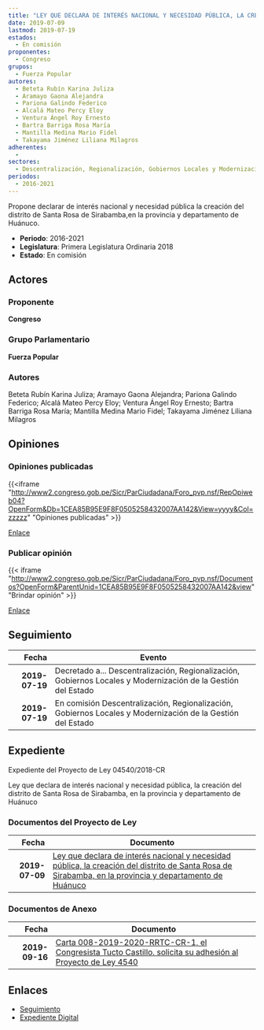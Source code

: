 ```yaml
---
title: "LEY QUE DECLARA DE INTERÉS NACIONAL Y NECESIDAD PÚBLICA, LA CREACIÓN DEL DISTRITO DE SANTA ROSA DE SIRABAMBA, EN LA PROVINCIA Y DEPARTAMENTO DE HUÁNUCO"
date: 2019-07-09
lastmod: 2019-07-19
estados: 
  - En comisión
proponentes: 
  - Congreso
grupos: 
  - Fuerza Popular
autores: 
  - Beteta Rubín Karina Juliza
  - Aramayo Gaona Alejandra
  - Pariona Galindo Federico
  - Alcalá Mateo Percy Eloy
  - Ventura Ángel Roy Ernesto
  - Bartra Barriga Rosa María
  - Mantilla Medina Mario Fidel
  - Takayama Jiménez Liliana Milagros
adherentes: 
  - 
sectores: 
  - Descentralización, Regionalización, Gobiernos Locales y Modernización de la Gestión del Estado
periodos: 
  - 2016-2021
---
```


Propone declarar de interés nacional y necesidad pública la creación del distrito de Santa Rosa de Sirabamba,en la provincia y departamento de Huánuco.

- **Periodo**: 2016-2021
- **Legislatura**: Primera Legislatura Ordinaria 2018
- **Estado**: En comisión

## Actores

### Proponente

**Congreso**

### Grupo Parlamentario

**Fuerza Popular**

### Autores

Beteta Rubín Karina Juliza; Aramayo Gaona Alejandra; Pariona Galindo Federico; Alcalá Mateo Percy Eloy; Ventura Ángel Roy Ernesto; Bartra Barriga Rosa María; Mantilla Medina Mario Fidel; Takayama Jiménez Liliana Milagros


## Opiniones

### Opiniones publicadas

{{<iframe "http://www2.congreso.gob.pe/Sicr/ParCiudadana/Foro_pvp.nsf/RepOpiweb04?OpenForm&Db=1CEA85B95E9F8F0505258432007AA142&View=yyyy&Col=zzzzz" "Opiniones publicadas" >}}

[Enlace](http://www2.congreso.gob.pe/Sicr/ParCiudadana/Foro_pvp.nsf/RepOpiweb04?OpenForm&Db=1CEA85B95E9F8F0505258432007AA142&View=yyyy&Col=zzzzz)
### Publicar opinión

{{< iframe "http://www2.congreso.gob.pe/Sicr/ParCiudadana/Foro_pvp.nsf/Documentos?OpenForm&ParentUnid=1CEA85B95E9F8F0505258432007AA142&view" "Brindar opinión" >}}

[Enlace](http://www2.congreso.gob.pe/Sicr/ParCiudadana/Foro_pvp.nsf/Documentos?OpenForm&ParentUnid=1CEA85B95E9F8F0505258432007AA142&view)

## Seguimiento

| Fecha | Evento |
|------:|--------|
| **2019-07-19** | Decretado a... Descentralización, Regionalización, Gobiernos Locales y Modernización de la Gestión del Estado|
| **2019-07-19** | En comisión Descentralización, Regionalización, Gobiernos Locales y Modernización de la Gestión del Estado|


## Expediente

Expediente del Proyecto de Ley 04540/2018-CR

Ley que declara de interés nacional y necesidad pública, la creación del distrito de Santa Rosa de Sirabamba, en la provincia y departamento de Huánuco


### Documentos del Proyecto de Ley

| Fecha | Documento |
|------:|--------|
| **2019-07-09** | [Ley que declara de interés nacional y necesidad pública, la creación del distrito de Santa Rosa de Sirabamba, en la provincia y departamento de Huánuco](http://www.leyes.congreso.gob.pe/Documentos/2016_2021/Proyectos_de_Ley_y_de_Resoluciones_Legislativas/PL0454020190709.pdf) |

### Documentos de Anexo

| Fecha | Documento |
|------:|--------|
| **2019-09-16** | [Carta 008-2019-2020-RRTC-CR-1, el Congresista Tucto Castillo. solicita su adhesión al Proyecto de Ley 4540](http://www.leyes.congreso.gob.pe/Documentos/2016_2021/Adhesiones/Proyectos_de_Ley/CARTA-008-2019-2020-RRTC-CR-1.pdf) |

## Enlaces 

- [Seguimiento](http://www2.congreso.gob.pehttp://www2.congreso.gob.pe/Sicr/TraDocEstProc/CLProLey2016.nsf/f7fff46988ca05b1052578e100829cc7/94c170415116087905258432007348a4?OpenDocument)
- [Expediente Digital](http://www2.congreso.gob.pehttp://www2.congreso.gob.pe/Sicr/TraDocEstProc/CLProLey2016.nsf/f7fff46988ca05b1052578e100829cc7/94c170415116087905258432007348a4?OpenDocument&Click=05257FB7005EB655.eb71d0cf91d8294e05256cdf006b5706/$Body/0.1C6C)

